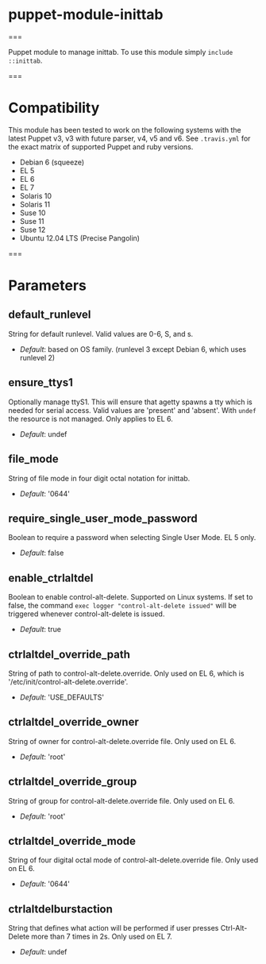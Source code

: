 # puppet-module-inittab
===

Puppet module to manage inittab. To use this module simply `include
::inittab`.

===

# Compatibility

This module has been tested to work on the following systems with the
latest Puppet v3, v3 with future parser, v4, v5 and v6.  See `.travis.yml`
for the exact matrix of supported Puppet and ruby versions.

* Debian 6 (squeeze)
* EL 5
* EL 6
* EL 7
* Solaris 10
* Solaris 11
* Suse 10
* Suse 11
* Suse 12
* Ubuntu 12.04 LTS (Precise Pangolin)

===

# Parameters

default_runlevel
----------------
String for default runlevel. Valid values are 0-6, S, and s.

- *Default*: based on OS family. (runlevel 3 except Debian 6, which uses runlevel 2)

ensure_ttys1
------------
Optionally manage ttyS1. This will ensure that agetty spawns a tty which is needed for serial access. Valid values are 'present' and 'absent'. With `undef` the resource is not managed. Only applies to EL 6.

- *Default*: undef

file_mode
---------
String of file mode in four digit octal notation for inittab.

- *Default*: '0644'

require_single_user_mode_password
---------------------------------
Boolean to require a password when selecting Single User Mode. EL 5 only.

- *Default*: false

enable_ctrlaltdel
-----------------
Boolean to enable control-alt-delete. Supported on Linux systems. If set to false, the command `exec logger "control-alt-delete issued"` will be triggered whenever control-alt-delete is issued.

- *Default*: true

ctrlaltdel_override_path
------------------------
String of path to control-alt-delete.override. Only used on EL 6, which is '/etc/init/control-alt-delete.override'.

- *Default*: 'USE_DEFAULTS'

ctrlaltdel_override_owner
-------------------------
String of owner for control-alt-delete.override file. Only used on EL 6.

- *Default*: 'root'

ctrlaltdel_override_group
-------------------------
String of group for control-alt-delete.override file. Only used on EL 6.

- *Default*: 'root'

ctrlaltdel_override_mode
------------------------
String of four digital octal mode of control-alt-delete.override file. Only used on EL 6.

- *Default*: '0644'

ctrlaltdelburstaction
------------------------
String that defines what action will be performed if user presses Ctrl-Alt-Delete more than 7 times in 2s. Only used on EL 7.

- *Default*: undef
